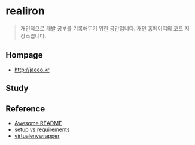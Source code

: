 # realiron
> 개인적으로 개발 공부를 기록해두기 위한 공간입니다.
> 개인 홈페이지의 코드 저장소입니다.

## Hompage

- http://jaeeo.kr

## Study


## Reference

- [Awesome README](https://github.com/matiassingers/awesome-readme/blob/master/readme.md)
- [setup vs requirements](https://caremad.io/posts/2013/07/setup-vs-requirement/)
- [virtualenvwrapper](https://virtualenvwrapper.readthedocs.io/en/latest/)